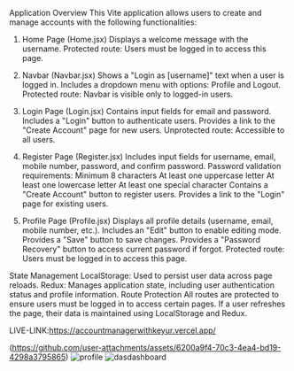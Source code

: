 Application Overview
This Vite application allows users to create and manage accounts with the following functionalities:

1. Home Page (Home.jsx)
Displays a welcome message with the username.
Protected route: Users must be logged in to access this page.

3. Navbar (Navbar.jsx)
Shows a "Login as [username]" text when a user is logged in.
Includes a dropdown menu with options: Profile and Logout.
Protected route: Navbar is visible only to logged-in users.

5. Login Page (Login.jsx)
Contains input fields for email and password.
Includes a "Login" button to authenticate users.
Provides a link to the "Create Account" page for new users.
Unprotected route: Accessible to all users.

7. Register Page (Register.jsx)
Includes input fields for username, email, mobile number, password, and confirm password.
Password validation requirements:
Minimum 8 characters
At least one uppercase letter
At least one lowercase letter
At least one special character
Contains a "Create Account" button to register users.
Provides a link to the "Login" page for existing users.
  
8. Profile Page (Profile.jsx)
Displays all profile details (username, email, mobile number, etc.).
Includes an "Edit" button to enable editing mode.
Provides a "Save" button to save changes.
Provides a "Password Recovery" button to access current password if forgot.
Protected route: Users must be logged in to access this page.

State Management
LocalStorage: Used to persist user data across page reloads.
Redux: Manages application state, including user authentication status and profile information.
Route Protection
All routes are protected to ensure users must be logged in to access certain pages.
If a user refreshes the page, their data is maintained using LocalStorage and Redux.

LIVE-LINK:https://accountmanagerwithkeyur.vercel.app/

(https://github.com/user-attachments/assets/6200a9f4-70c3-4ea4-bd19-4298a3795865)
![profile](https://github.com/user-attachments/assets/2d2285d8-92f6-41b8-87b4-887ee1e8f13f)
![dasdashboard ](https://github.com/user-attachments/assets/fa6b7df9-37b3-486b-9ddc-e3b3c32c2d04)



   
